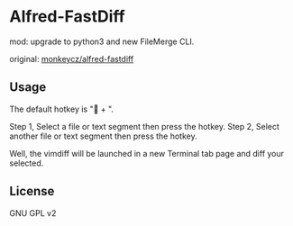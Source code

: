 # Alfred-FastDiff


mod: upgrade to python3 and new FileMerge CLI.

original: [monkeycz/alfred-fastdiff](https://github.com/monkeycz/alfred-fastdiff)

## Usage

The default hotkey is " + \".

Step 1, Select a file or text segment then press the hotkey.
Step 2, Select another file or text segment then press the hotkey.

Well, the vimdiff will be launched in a new Terminal tab page and diff your selected.

## License

GNU GPL v2




